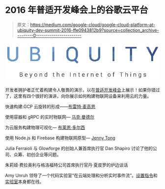 # 2016 年普适开发峰会上的谷歌云平台

> 原文：<https://medium.com/google-cloud/google-cloud-platform-at-ubiquity-dev-summit-2016-ffe0943812b9?source=collection_archive---------0----------------------->

![](img/c0ee9085d3ad97166b98c3635125ed8d.png)

开发者拥护者正忙着构建令人敬畏的演示，以在[普适开发峰会](https://ubiquity.withgoogle.com/)上展示！如果你错过了，这里有四个很好的演讲，向你展示如何构建物联网设备来利用云的力量。

快速构建:GCP 云旋转的形成——[布雷特·麦高恩](https://twitter.com/bretmcg)

使用容器和 gRPC 的实时物联网— [马克·曼德尔](https://twitter.com/Neurotic)

为云服务构建物理可视化— [布莱恩·多尔西](https://twitter.com/briandorsey)

使用 Node.js 和 Firebase 构建物联网原型— [Jenny Tong](https://twitter.com/MimmingCodes)

Julia Ferraioli 与 Glowforge 的创始人兼首席执行官 Dan Shapiro 讨论了他的公司、众筹、初创企业等问题。

朱莉娅·费拉奥利与格洛福特公司首席执行官丹·夏皮罗的炉边谈话

Amy Unruh 领导了一个代码实验室“在云端处理和分析实时事件流”。[设置指令](https://gist.github.com/amygdala/7c324a6c7a93467881cd)和[实验室](http://j.mp/ubiquity-workshop-doc)本身都在线。